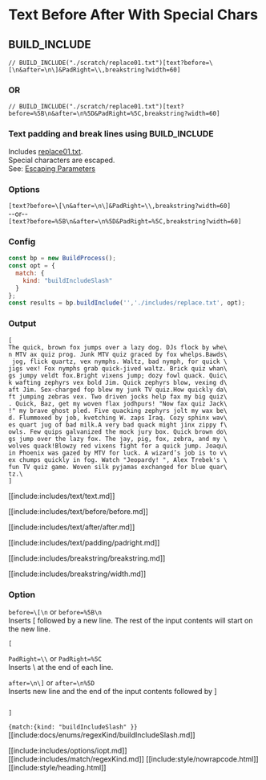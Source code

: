 # Text Before After With Special Chars

## BUILD_INCLUDE

<div class="nowrapcode">

```text
// BUILD_INCLUDE("./scratch/replace01.txt")[text?before=\[\n&after=\n\]&PadRight=\\,breakstring?width=60]
```

</div>

### OR

<div class="nowrapcode">

```text
// BUILD_INCLUDE("./scratch/replace01.txt")[text?before=%5B\n&after=\n%5D&PadRight=%5C,breakstring?width=60]
```

</div>

### Text padding and break lines using BUILD_INCLUDE

Includes [replace01.txt](replacements/replace01.txt.html).  
Special characters are escaped.  
See: [Escaping Parameters](/build-include/pages/Docs/misc/EscapingParameters.html)  

### Options

`[text?before=\[\n&after=\n\]&PadRight=\\,breakstring?width=60]`  
--or--  
`[text?before=%5B\n&after=\n%5D&PadRight=%5C,breakstring?width=60]`

### Config

````js
const bp = new BuildProcess();
const opt = {
  match: {
    kind: "buildIncludeSlash"
  }
};
const results = bp.buildInclude('','./includes/replace.txt', opt);
````


### Output

<div class="nowrapcode">

```text
[
The quick, brown fox jumps over a lazy dog. DJs flock by whe\
n MTV ax quiz prog. Junk MTV quiz graced by fox whelps.Bawds\
 jog, flick quartz, vex nymphs. Waltz, bad nymph, for quick \
jigs vex! Fox nymphs grab quick-jived waltz. Brick quiz whan\
gs jumpy veldt fox.Bright vixens jump; dozy fowl quack. Quic\
k wafting zephyrs vex bold Jim. Quick zephyrs blow, vexing d\
aft Jim. Sex-charged fop blew my junk TV quiz.How quickly da\
ft jumping zebras vex. Two driven jocks help fax my big quiz\
. Quick, Baz, get my woven flax jodhpurs! "Now fax quiz Jack\
!" my brave ghost pled. Five quacking zephyrs jolt my wax be\
d. Flummoxed by job, kvetching W. zaps Iraq. Cozy sphinx wav\
es quart jug of bad milk.A very bad quack might jinx zippy f\
owls. Few quips galvanized the mock jury box. Quick brown do\
gs jump over the lazy fox. The jay, pig, fox, zebra, and my \
wolves quack!Blowzy red vixens fight for a quick jump. Joaqu\
in Phoenix was gazed by MTV for luck. A wizard’s job is to v\
ex chumps quickly in fog. Watch "Jeopardy! ", Alex Trebek's \
fun TV quiz game. Woven silk pyjamas exchanged for blue quar\
tz.\
]
```

</div>

[[include:includes/text/text.md]]

[[include:includes/text/before/before.md]]

[[include:includes/text/after/after.md]]

[[include:includes/text/padding/padright.md]]

[[include:includes/breakstring/breakstring.md]]

[[include:includes/breakstring/width.md]]

### Option

`before=\[\n` or `before=%5B\n`  
Inserts [ followed by a new line. The rest of the input contents will start on the new line.

```text
[

```

`PadRight=\\` or `PadRight=%5C`  
Inserts \ at the end of each line.

`after=\n\]` or `after=\n%5D`  
Inserts new line and the end of the input contents followed by ]

```text

]
```

`{match:{kind: "buildIncludeSlash" }}`  
[[include:docs/enums/regexKind/buildIncludeSlash.md]]

[[include:includes/options/iopt.md]]
[[include:includes/match/regexKind.md]]
[[include:style/nowrapcode.html]]  
[[include:style/heading.html]]